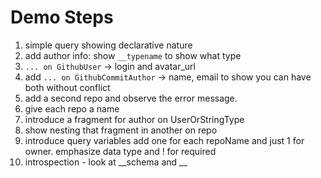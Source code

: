 # Demo Steps

1. simple query showing declarative nature
1. add author info: show `__typename` to show what type
1. `... on GithubUser` -> login and avatar_url
1. add `... on GithubCommitAuthor` -> name, email to show you can have both without conflict
1. add a second repo and observe the error message.
1. give each repo a name
1. introduce a fragment for author on UserOrStringType
1. show nesting that fragment in another on repo
1. introduce query variables add one for each repoName and just 1 for owner. emphasize data type and ! for required
1. introspection - look at __schema and __
